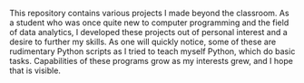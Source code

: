 This repository contains various projects I made beyond the classroom. As a student who was once quite new to computer programming and the field of data analytics, I developed these projects out of personal interest and a desire to further my skills. As one will quickly notice, some of these are rudimentary Python scripts as I tried to teach myself Python, which do basic tasks. Capabilities of these programs grow as my interests grew, and I hope that is visible.
